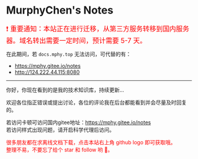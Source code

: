 <h1>MurphyChen's Notes</h1>

<font color=red size=4> ❗ 重要通知：本站正在进行迁移，从第三方服务转移到国内服务器。域名转出需要一定时间，预计需要 5-7 天。</font>

在此期间，若 `docs.mphy.top` 无法访问，可代替的有：
- https://mphy.gitee.io/notes
- http://124.222.44.115:8080

---

你好，你现在看到的是我的技术知识库，持续更新...

欢迎各位指正错误或提出讨论，各位的评论我在后台都能看到并会尽量及时回复的。

若访问卡顿可访问国内gitee地址：https://mphy.gitee.io/notes  
若访问样式出现问题，请开启科学代理后访问。

<font color=red>很多朋友都在求离线文档下载，点击本站右上角 github logo 即可获取哦。<br>整理不易，不要忘了给个 star 和 follow 哟 🎈。</font>